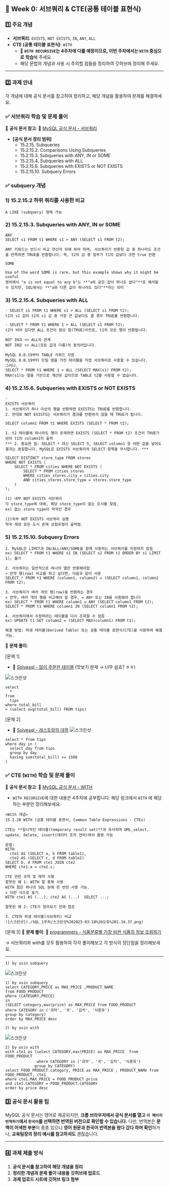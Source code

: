 ## **📌 Week 0: 서브쿼리 & CTE(공통 테이블 표현식)**

### **1️⃣ 주요 개념**

- **서브쿼리**: `EXISTS`, `NOT EXISTS`, `IN`, `ANY`, `ALL`
- **CTE (공통 테이블 표현식)**: `WITH`
    - 🚨 **`WITH RECURSIVE`는 4주차에 다룰 예정이므로, 이번 주차에서는 `WITH` 중심으로 학습**해 주세요.
    - 해당 문법의 개념과 사용 시 주의할 점들을 정리하여 깃허브에 정리해 주세요.

---

### **2️⃣ 과제 안내**

각 개념에 대해 공식 문서를 참고하여 정리하고, 해당 개념을 활용하여 문제를 해결하세요.

### **✅ 서브쿼리 학습 및 문제 풀이**

📖 **공식 문서 참고**: 🔗 [MySQL 공식 문서 - 서브쿼리](https://dev.mysql.com/doc/refman/8.0/en/subqueries.html)

- **[공식 문서 정리 범위]**
    - 15.2.15. Subqueries
    - 15.2.15.2. Comparisons Using Subqueries
    - 15.2.15.3. Subqueries with ANY, IN or SOME
    - 15.2.15.4. Subqueries with ALL
    - 15.2.15.6. Subqueries with EXISTS or NOT EXISTS
    - 15.2.15.10. Subquery Errors

### **✅ subquery 개념**

### 1) 15.2.15.2 하위 쿼리를 사용한 비교

```
A LIKE (subquery) 형태 가능
```

### 2) 15.2.15.3. Subqueries with ANY, IN or SOME

```
ANY
SELECT s1 FROM t1 WHERE s1 > ANY (SELECT s1 FROM t2);

ANY 키워드는 반드시 비교 연산자 뒤에 와야 하며, 서브쿼리가 반환한 값 중 하나라도 조건을 만족하면 TRUE를 반환합니다. 즉, t2의 값 중 일부가 t1의 값보다 크면 true 반환

SOME

Use of the word SOME is rare, but this example shows why it might be useful
영어에서 "a is not equal to any b"는 **"a와 같은 값이 하나도 없다"**로 해석될 수 있지만, SQL에서는 **"a와 다른 값이 하나라도 있다"**라는 의미

```

### 3) 15.2.15.4. Subqueries with ALL
```
- SELECT s1 FROM t1 WHERE s1 > ALL (SELECT s1 FROM t2);
t1의 s1 값이 t2의 s1 값 중 가장 큰 값보다도 클 경우 TRUE를 반환합니다.

- SELECT * FROM t1 WHERE 1 > ALL (SELECT s1 FROM t2);
t2가 비어 있다면 ALL 조건이 항상 참(TRUE)이므로, t1의 모든 행이 반환됩니다.

NOT IN과 <> ALL의 관계
NOT IN은 <> ALL(모든 값과 다름)의 동의어입니다.

MySQL 8.0.19부터 TABLE 키워드 지원
MySQL 8.0.19부터 단일 열을 가진 테이블을 직접 서브쿼리로 사용할 수 있습니다.
그러나,
SELECT * FROM t1 WHERE 1 > ALL (SELECT MAX(s1) FROM t2);
MAX(s1)는 열을 기반으로 계산된 값이므로 TABLE t2를 사용할 수 없습니다.

```
### 4) 15.2.15.6. Subqueries with EXISTS or NOT EXISTS

```
- 
EXISTS 서브쿼리
1. 서브쿼리가 하나 이상의 행을 반환하면 EXISTS는 TRUE를 반환합니다.
2. 반대로 NOT EXISTS는 서브쿼리가 결과를 반환하지 않을 때 TRUE가 됩니다.

SELECT column1 FROM t1 WHERE EXISTS (SELECT * FROM t2);

1. t2 테이블에 하나라도 행이 존재하면 EXISTS (SELECT * FROM t2) 조건이 TRUE가 되어 t1의 column1이 출력
*** 2. 중요한 점: SELECT * 대신 SELECT 5, SELECT column1 등 어떤 값을 넣어도 결과는 동일합니다. MySQL은 EXISTS 서브쿼리의 SELECT 항목을 무시합니다. ***

SELECT DISTINCT store_type FROM stores
WHERE NOT EXISTS (
    SELECT * FROM cities WHERE NOT EXISTS (
        SELECT * FROM cities_stores
        WHERE cities_stores.city = cities.city
        AND cities_stores.store_type = stores.store_type
    )
);

(1) 내부 NOT EXISTS 서브쿼리
각 store_type에 대해, 해당 store_type이 없는 도시를 찾음.
ex) 없는 store type이 약국인 경우

(2)외부 NOT EXISTS 서브쿼리 실행
약국 제외 모든 도시 존재 상점유형이 출력됨.

```

### 5) 15.2.15.10. Subquery Errors


```
1. MySQL은 LIMIT과 IN/ALL/ANY/SOME을 함께 사용하는 서브쿼리를 지원하지 않음
ex) SELECT * FROM t1 WHERE s1 IN (SELECT s2 FROM t2 ORDER BY s1 LIMIT 1); 불가

2. 서브쿼리는 일반적으로 하나의 열만 반환해야함
> 만약 행(row) 비교를 하고 싶다면, 다음과 같이 사용
SELECT * FROM t1 WHERE (column1, column2) = (SELECT column1, column2 FROM t2);

3. 서브쿼리가 여러 개의 행(row)을 반환하는 경우
> 만약, 여러 개의 행을 비교해야 할 경우, = ANY 또는 IN을 사용해야 합니다
ex) SELECT * FROM t1 WHERE column1 = ANY (SELECT column1 FROM t2);
SELECT * FROM t1 WHERE column1 IN (SELECT column1 FROM t2);

4. 서브쿼리에서 수정하려는 테이블을 다시 조회할 수 없음
ex) UPDATE t1 SET column2 = (SELECT MAX(column1) FROM t1);

해결 방법: 파생 테이블(Derived Table) 또는 공통 테이블 표현식(CTE)을 사용하여 해결 가능.

```


📝 **문제 풀이**:

[문제 1]
- 🔗 [Solvesql - 많이 주문한 테이블](https://solvesql.com/problems/find-tables-with-high-bill/) (맛보기 문제 → 너무 쉽죠? ㅎㅎ)

![스크린샷](./SQL_1주차/스크린샷%202025-03-10%20오후%2011.36.28.png)

```
select
  *
from
  tips
where total_bill 
> (select avg(total_bill) FROM tips)
```


[문제 2]
- 🔗 [Solvesql - 레스토랑의 대목](https://solvesql.com/problems/high-season-of-restaurant/)
![스크린샷](./SQL_1주차/스크린샷%202025-03-13%20오전%2011.14.03.png)


```
select * from tips
where day in (
  select day from tips
  group by day
  having sum(total_bill) >= 1500
)
```


### **✅ CTE (`WITH`) 학습 및 문제 풀이**

📖 **공식 문서 참고**: 🔗 [MySQL 공식 문서 - WITH](https://dev.mysql.com/doc/refman/8.0/en/with.html) 

* `WITH RECURSIVE`에 대한 내용은 4주차에 공부합니다. 해당 링크에서 `WITH` 에 해당하는 부분만 정리해보세요.

```
<With 개념>
15.2.20 WITH (공통 테이블 표현식, Common Table Expressions - CTEs)

CTE는 **일시적인 테이블(temporary result set)**과 유사히며 DML_select, update, delete, insert(데이터 조작 언어)에서 활용 가능

문법: 
WITH
  cte1 AS (SELECT a, b FROM table1),
  cte2 AS (SELECT c, d FROM table2)
SELECT b, d FROM cte1 JOIN cte2
WHERE cte1.a = cte2.c;

CTE 관련 규칙 및 제약 사항
잘못된 예 1: WITH 절 중복 사용
WITH 절은 하나의 SQL 문에 한 번만 사용 가능.
> 이런 식으로 표기
WITH cte1 AS (...), cte2 AS (...)  SELECT ...;

잘못된 예 2: CTE가 정의되기 전에 참조

3. CTE와 파생 테이블(서브쿼리) 비교
![스크린샷](./SQL_1주차/스크린샷%202025-03-18%20오후%201.34.37.png)

```


[문제 3]
📝 **문제 풀이**:  🔗 [programmers - 식품분류별 가장 비싼 식품의 정보 조회하기](https://school.programmers.co.kr/learn/courses/30/lessons/131116) 

→ 서브쿼리와 with를 모두 활용하여 각각 풀이해보고 각 방식의 장단점을 정리해보세요.

---
```
1) by usin subquery
```

![스크린샷](./SQL_1주차/스크린샷%202025-03-13%20오전%2011.29.40.png)

```
1) by usin subquery
select CATEGORY,PRICE as MAX_PRICE ,PRODUCT_NAME
from FOOD_PRODUCT
where (CATEGORY,PRICE)
in
(SELECT category,max(price) as MAX_PRICE from FOOD_PRODUCT
where CATEGORY in ('과자', '국', '김치', '식용유')
group by category) 
order by MAX_PRICE desc
```

```
2) by usin with
```

![스크린샷](./SQL_1주차/스크린샷%202025-03-18%20오후%201.54.54.png)


```
2) by usin with
with cte1 as (select CATEGORY,max(PRICE) as MAX_PRICE  from FOOD_PRODUCT
              where CATEGORY in ('과자', '국', '김치', '식용유')
             group by CATEGORY)
select FOOD_PRODUCT.category, PRICE as MAX_PRICE , PRODUCT_NAMe from FOOD_PRODUCT, cte1
where cte1.MAX_PRICE = FOOD_PRODUCT.price
and cte1.CATEGORY = FOOD_PRODUCT.CATEGORY
order by price desc
```



### **3️⃣ 공식 문서 활용 팁**

MySQL 공식 문서는 영어로 제공되지만, **크롬 브라우저에서 공식 문서를 열고 `이 페이지 번역하기`에서 `한국어`를 선택하면 번역된 버전으로 확인할 수 있습니다.** 다만, 번역본은 **문맥이 어색한 부분**이 종종 있으니 **영어 원문과 한국어 번역본을 왔다 갔다 하며 확인**하거나, **교육팀장의 정리 예시를 참고하셔도** 괜찮습니다.

---

### **4️⃣ 과제 제출 방식**

1. **공식 문서를 참고하여 해당 개념을 정리**
2. **정리한 개념과 문제 풀이 내용을 깃허브에 업로드**
3. **과제 업로드 시트에 깃허브 링크 첨부**